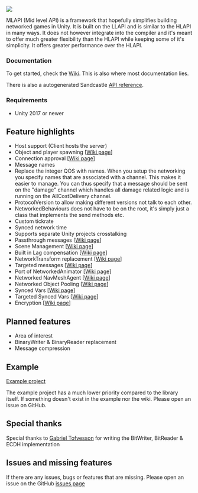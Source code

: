 ![](https://i.imgur.com/d0amtqs.png)

MLAPI (Mid level API) is a framework that hopefully simplifies building networked games in Unity. It is built on the LLAPI and is similar to the HLAPI in many ways. It does not however integrate into the compiler and it's meant to offer much greater flexibility than the HLAPI while keeping some of it's simplicity. It offers greater performance over the HLAPI.
### Documentation
To get started, check the [Wiki](https://github.com/TwoTenPvP/MLAPI/wiki).
This is also where most documentation lies.

There is also a autogenerated Sandcastle [API reference](https://twotenpvp.github.io/MLAPI/docs/index.html).

### Requirements
* Unity 2017 or newer

## Feature highlights
* Host support (Client hosts the server)
* Object and player spawning \[[Wiki page](https://github.com/TwoTenPvP/MLAPI/wiki/Object-Spawning)\]
* Connection approval \[[Wiki page](https://github.com/TwoTenPvP/MLAPI/wiki/Connection-Approval)\]
* Message names
* Replace the integer QOS with names. When you setup the networking you specify names that are associated with a channel. This makes it easier to manage. You can thus specify that a message should be sent on the "damage" channel which handles all damage related logic and is running on the AllCostDelivery channel.
* ProtocolVersion to allow making different versions not talk to each other.
* NetworkedBehaviours does not have to be on the root, it's simply just a class that implements the send methods etc.
* Custom tickrate
* Synced network time
* Supports separate Unity projects crosstalking
* Passthrough messages \[[Wiki page](https://github.com/TwoTenPvP/MLAPI/wiki/Passthrough-messages)\]
* Scene Management \[[Wiki page](https://github.com/TwoTenPvP/MLAPI/wiki/Scene-Management)\]
* Built in Lag compensation \[[Wiki page](https://github.com/TwoTenPvP/MLAPI/wiki/Lag-Compensation)\]
* NetworkTransform replacement \[[Wiki page](https://github.com/TwoTenPvP/MLAPI/wiki/NetworkedTransform)\]
* Targeted messages \[[Wiki page](https://github.com/TwoTenPvP/MLAPI/wiki/Targeted-Messages)\]
* Port of NetworkedAnimator \[[Wiki page](https://github.com/TwoTenPvP/MLAPI/wiki/NetworkedAnimator)\]
* Networked NavMeshAgent \[[Wiki page](https://github.com/TwoTenPvP/MLAPI/wiki/NetworkedNavMeshAgent)\]
* Networked Object Pooling \[[Wiki page](https://github.com/TwoTenPvP/MLAPI/wiki/Networked-Object-Pooling)\]
* Synced Vars \[[Wiki page](https://github.com/TwoTenPvP/MLAPI/wiki/SyncedVars)\]
* Targeted Synced Vars \[[Wiki page](https://github.com/TwoTenPvP/MLAPI/wiki/SyncedVars#target)\]
* Encryption \[[Wiki page](https://github.com/TwoTenPvP/MLAPI/wiki/Message-Encryption)\]


## Planned features
* Area of interest
* BinaryWriter & BinaryReader replacement
* Message compression

## Example
[Example project](https://github.com/TwoTenPvP/MLAPI-Examples)

The example project has a much lower priority compared to the library itself. If something doesn't exist in the example nor the wiki. Please open an issue on GitHub.

## Special thanks
Special thanks to [Gabriel Tofvesson](https://github.com/GabrielTofvesson) for writing the BitWriter, BitReader & ECDH implementation



## Issues and missing features
If there are any issues, bugs or features that are missing. Please open an issue on the GitHub [issues page](https://github.com/TwoTenPvP/MLAPI/issues)
